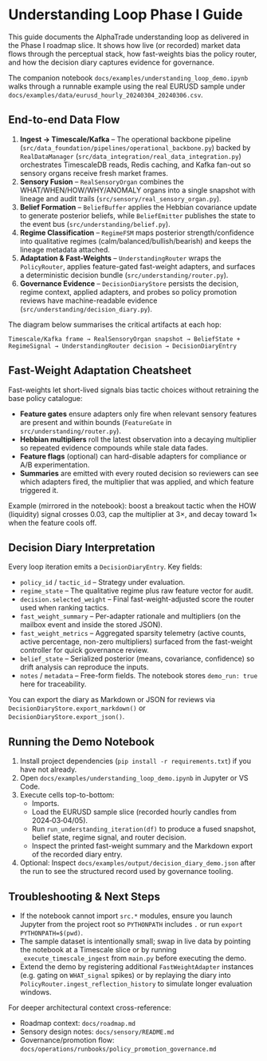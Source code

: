 # Understanding Loop Phase I Guide

This guide documents the AlphaTrade understanding loop as delivered in the Phase I roadmap slice. It shows how live (or recorded) market data flows through the perceptual stack, how fast-weights bias the policy router, and how the decision diary captures evidence for governance.

The companion notebook `docs/examples/understanding_loop_demo.ipynb` walks through a runnable example using the real EURUSD sample under `docs/examples/data/eurusd_hourly_20240304_20240306.csv`.

## End-to-end Data Flow

1. **Ingest → Timescale/Kafka** – The operational backbone pipeline (`src/data_foundation/pipelines/operational_backbone.py`) backed by `RealDataManager` (`src/data_integration/real_data_integration.py`) orchestrates TimescaleDB reads, Redis caching, and Kafka fan-out so sensory organs receive fresh market frames.
2. **Sensory Fusion** – `RealSensoryOrgan` combines the WHAT/WHEN/HOW/WHY/ANOMALY organs into a single snapshot with lineage and audit trails (`src/sensory/real_sensory_organ.py`).
3. **Belief Formation** – `BeliefBuffer` applies the Hebbian covariance update to generate posterior beliefs, while `BeliefEmitter` publishes the state to the event bus (`src/understanding/belief.py`).
4. **Regime Classification** – `RegimeFSM` maps posterior strength/confidence into qualitative regimes (calm/balanced/bullish/bearish) and keeps the lineage metadata attached.
5. **Adaptation & Fast-Weights** – `UnderstandingRouter` wraps the `PolicyRouter`, applies feature-gated fast-weight adapters, and surfaces a deterministic decision bundle (`src/understanding/router.py`).
6. **Governance Evidence** – `DecisionDiaryStore` persists the decision, regime context, applied adapters, and probes so policy promotion reviews have machine-readable evidence (`src/understanding/decision_diary.py`).

The diagram below summarises the critical artifacts at each hop:

```
Timescale/Kafka frame → RealSensoryOrgan snapshot → BeliefState + RegimeSignal → UnderstandingRouter decision → DecisionDiaryEntry
```

## Fast-Weight Adaptation Cheatsheet

Fast-weights let short-lived signals bias tactic choices without retraining the base policy catalogue:

- **Feature gates** ensure adapters only fire when relevant sensory features are present and within bounds (`FeatureGate` in `src/understanding/router.py`).
- **Hebbian multipliers** roll the latest observation into a decaying multiplier so repeated evidence compounds while stale data fades.
- **Feature flags** (optional) can hard-disable adapters for compliance or A/B experimentation.
- **Summaries** are emitted with every routed decision so reviewers can see which adapters fired, the multiplier that was applied, and which feature triggered it.

Example (mirrored in the notebook): boost a breakout tactic when the HOW (liquidity) signal crosses 0.03, cap the multiplier at 3×, and decay toward 1× when the feature cools off.

## Decision Diary Interpretation

Every loop iteration emits a `DecisionDiaryEntry`. Key fields:

- `policy_id` / `tactic_id` – Strategy under evaluation.
- `regime_state` – The qualitative regime plus raw feature vector for audit.
- `decision.selected_weight` – Final fast-weight-adjusted score the router used when ranking tactics.
- `fast_weight_summary` – Per-adapter rationale and multipliers (on the mailbox event and inside the stored JSON).
- `fast_weight_metrics` – Aggregated sparsity telemetry (active counts, active percentage, non-zero multipliers) surfaced from the fast-weight controller for quick governance review.
- `belief_state` – Serialized posterior (means, covariance, confidence) so drift analysis can reproduce the inputs.
- `notes` / `metadata` – Free-form fields. The notebook stores `demo_run: true` here for traceability.

You can export the diary as Markdown or JSON for reviews via `DecisionDiaryStore.export_markdown()` or `DecisionDiaryStore.export_json()`.

## Running the Demo Notebook

1. Install project dependencies (`pip install -r requirements.txt`) if you have not already.
2. Open `docs/examples/understanding_loop_demo.ipynb` in Jupyter or VS Code.
3. Execute cells top-to-bottom:
   - Imports.
   - Load the EURUSD sample slice (recorded hourly candles from 2024‑03‑04/05).
   - Run `run_understanding_iteration(df)` to produce a fused snapshot, belief state, regime signal, and router decision.
   - Inspect the printed fast-weight summary and the Markdown export of the recorded diary entry.
4. Optional: Inspect `docs/examples/output/decision_diary_demo.json` after the run to see the structured record used by governance tooling.

## Troubleshooting & Next Steps

- If the notebook cannot import `src.*` modules, ensure you launch Jupyter from the project root so `PYTHONPATH` includes `.` or run `export PYTHONPATH=$(pwd)`.
- The sample dataset is intentionally small; swap in live data by pointing the notebook at a Timescale slice or by running `_execute_timescale_ingest` from `main.py` before executing the demo.
- Extend the demo by registering additional `FastWeightAdapter` instances (e.g. gating on `WHAT_signal` spikes) or by replaying the diary into `PolicyRouter.ingest_reflection_history` to simulate longer evaluation windows.

For deeper architectural context cross-reference:

- Roadmap context: `docs/roadmap.md`
- Sensory design notes: `docs/sensory/README.md`
- Governance/promotion flow: `docs/operations/runbooks/policy_promotion_governance.md`

